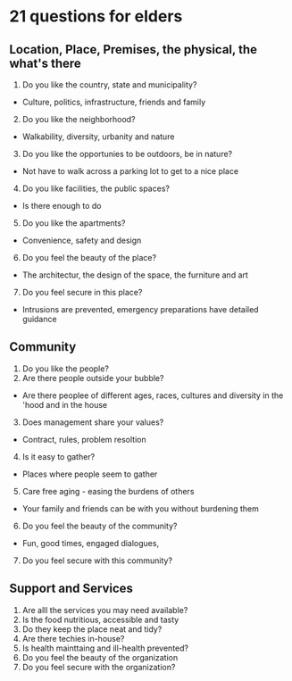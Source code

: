 # 21 questions for elders

## Location, Place, Premises, the physical, the what's there

1. Do you like the country, state and municipality?
  * Culture, politics, infrastructure, friends and family 
2. Do you like the neighborhood?
  * Walkability, diversity, urbanity and nature
3. Do you like the opportunies to be outdoors, be in nature? 
  * Not have to walk across a parking lot to get to a nice place 
4. Do you like facilities, the public spaces?
  * Is there enough to do  
5. Do you like the apartments?
  * Convenience, safety and design
6. Do you feel the beauty of the place?
  * The architectur, the design of the space, the furniture and art
7. Do you feel secure in this place?
  * Intrusions are prevented, emergency preparations have detailed guidance

## Community

1. Do you like the people?
2. Are there people outside your bubble?
  * Are there peoplee of different ages, races, cultures and diversity in the 'hood and in the house
3. Does management share your values?
  * Contract, rules, problem resoltion
4. Is it easy to gather?
  * Places where people seem to gather
5. Care free aging - easing the burdens of others
  * Your family and friends can be with you without burdening them
6. Do you feel the beauty of the community?
  * Fun, good times, engaged dialogues, 
7. Do you feel secure with this community?


## Support and Services

1. Are alll the services you may need available?
2. Is the food nutritious, accessible and tasty
3. Do they keep the place neat and tidy? 
4. Are there techies in-house?
5. Is health mainttaing and ill-health prevented?
6. Do you feel the beauty of the organization
7. Do you feel secure with the organization?

